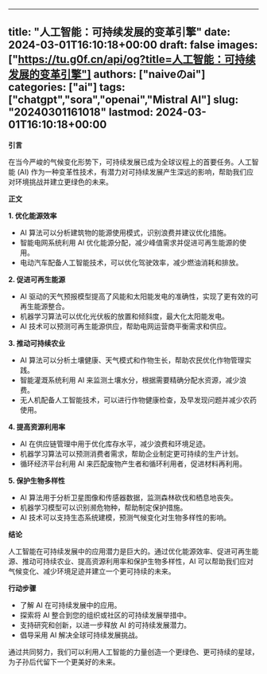 
---
title: "人工智能：可持续发展的变革引擎"
date: 2024-03-01T16:10:18+00:00
draft: false
images: ["https://tu.g0f.cn/api/og?title=人工智能：可持续发展的变革引擎"]
authors: ["naiveのai"]
categories: ["ai"]
tags: ["chatgpt","sora","openai","Mistral AI"]
slug: "20240301161018"
lastmod: 2024-03-01T16:10:18+00:00
---
**引言**

在当今严峻的气候变化形势下，可持续发展已成为全球议程上的首要任务。人工智能 (AI) 作为一种变革性技术，有潜力对可持续发展产生深远的影响，帮助我们应对环境挑战并建立更绿色的未来。

**正文**

**1. 优化能源效率**

* AI 算法可以分析建筑物的能源使用模式，识别浪费并建议优化措施。
* 智能电网系统利用 AI 优化能源分配，减少峰值需求并促进可再生能源的使用。
* 电动汽车配备人工智能技术，可以优化驾驶效率，减少燃油消耗和排放。

**2. 促进可再生能源**

* AI 驱动的天气预报模型提高了风能和太阳能发电的准确性，实现了更有效的可再生能源整合。
* 机器学习算法可以优化光伏板的放置和倾斜度，最大化太阳能发电。
* AI 技术可以预测可再生能源供应，帮助电网运营商平衡需求和供应。

**3. 推动可持续农业**

* AI 算法可以分析土壤健康、天气模式和作物生长，帮助农民优化作物管理实践。
* 智能灌溉系统利用 AI 来监测土壤水分，根据需要精确分配水资源，减少浪费。
* 无人机配备人工智能技术，可以进行作物健康检查，及早发现问题并减少农药使用。

**4. 提高资源利用率**

* AI 在供应链管理中用于优化库存水平，减少浪费和环境足迹。
* 机器学习算法可以预测消费者需求，帮助企业制定更可持续的生产计划。
* 循环经济平台利用 AI 来匹配废物产生者和循环利用者，促进材料再利用。

**5. 保护生物多样性**

* AI 算法用于分析卫星图像和传感器数据，监测森林砍伐和栖息地丧失。
* 机器学习模型可以识别濒危物种，帮助制定保护措施。
* AI 技术可以支持生态系统建模，预测气候变化对生物多样性的影响。

**结论**

人工智能在可持续发展中的应用潜力是巨大的。通过优化能源效率、促进可再生能源、推动可持续农业、提高资源利用率和保护生物多样性，AI 可以帮助我们应对气候变化、减少环境足迹并建立一个更可持续的未来。

**行动步骤**

* 了解 AI 在可持续发展中的应用。
* 探索将 AI 整合到您的组织或社区的可持续发展举措中。
* 支持研究和创新，以进一步释放 AI 的可持续发展潜力。
* 倡导采用 AI 解决全球可持续发展挑战。

通过共同努力，我们可以利用人工智能的力量创造一个更绿色、更可持续的星球，为子孙后代留下一个更美好的未来。